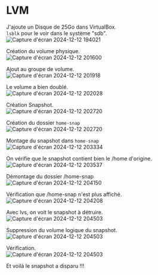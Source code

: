 # LVM

J'ajoute un Disque de 25Go dans VirtualBox.  
`lsblk` pour le voir dans le système "sdb".  
![Capture d'écran 2024-12-12 194021](https://github.com/user-attachments/assets/9f79fb65-0a54-4053-822b-f0b46d989475)  

Création du volume physique.  
![Capture d'écran 2024-12-12 201600](https://github.com/user-attachments/assets/8f980eec-bdfe-4193-bd28-b51dd7d1bdb8)  

Ajout au groupe de volume.  
![Capture d'écran 2024-12-12 201918](https://github.com/user-attachments/assets/c1acc163-b6e2-4396-ae01-d13d7a3b83e3)  

Le volume a bien doublé.  
![Capture d'écran 2024-12-12 202028](https://github.com/user-attachments/assets/aab962d7-7712-42e9-aabc-24ea9fb27f81)  

Création Snapshot.  
![Capture d'écran 2024-12-12 202720](https://github.com/user-attachments/assets/df1573e0-ae5b-4945-92c3-1443d90ec827)  

Création du dossier `home-snap`  
![Capture d'écran 2024-12-12 202720](https://github.com/user-attachments/assets/ecdf0f26-eae1-405c-814a-3d0d3acc8997)  

Montage du snapshot dans `home-snap`  
![Capture d'écran 2024-12-12 203334](https://github.com/user-attachments/assets/c5f60487-a39c-4bad-94d0-a85684f3d748)  

On vérifie que le snapshot contient bien le /home d'origine.  
![Capture d'écran 2024-12-12 203537](https://github.com/user-attachments/assets/b60e4440-278d-44a4-be83-7268c5278000)

Démontage du dossier /home-snap  
![Capture d'écran 2024-12-12 204150](https://github.com/user-attachments/assets/634d03b6-9da1-4ae2-9b45-5f99fb188614)


Vérification que /home-snap n'est plus affiché.  
![Capture d'écran 2024-12-12 204208](https://github.com/user-attachments/assets/86f9c9ab-6c37-427c-995e-04c63469cc46)  

Avec lvs, on voit le snapshot à détruire.  
![Capture d'écran 2024-12-12 204503](https://github.com/user-attachments/assets/ed4b4e7f-5749-42b2-acbe-bfc4ba177ae1)  

Suppression du volume logique du snapshot.  
![Capture d'écran 2024-12-12 204503](https://github.com/user-attachments/assets/1954f269-4350-47cd-8058-7c27a66f196c)  

Vérification.  
![Capture d'écran 2024-12-12 204503](https://github.com/user-attachments/assets/fceae871-6ef1-4d33-8ec8-3568b522103e)

Et voilà le snapshot a disparu !!!  

